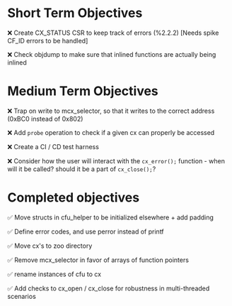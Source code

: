 # Short Term Objectives

:x: Create CX_STATUS CSR to keep track of errors (%2.2.2) [Needs spike CF_ID errors to be handled]

:x: Check objdump to make sure that inlined functions are actually being inlined

# Medium Term Objectives

:x: Trap on write to mcx_selector, so that it writes to the correct address (0xBC0 instead of 0x802)

:x: Add `probe` operation to check if a given cx can properly be accessed

:x: Create a CI / CD test harness

:x: Consider how the user will interact with the `cx_error();` function - when will it be called? 
    should it be a part of `cx_close();`?

# Completed objectives

:white_check_mark: Move structs in cfu_helper to be initialized elsewhere + add padding

:white_check_mark: Define error codes, and use perror instead of printf

:white_check_mark: Move cx's to zoo directory

:white_check_mark: Remove mcx_selector in favor of arrays of function pointers

:white_check_mark: rename instances of cfu to cx

:white_check_mark: Add checks to cx_open / cx_close for robustness in multi-threaded scenarios